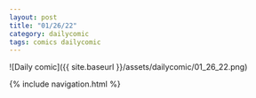 ```yaml
---
layout: post
title: "01/26/22"
category: dailycomic
tags: comics dailycomic
---
```

![Daily comic]({{ site.baseurl }}/assets/dailycomic/01_26_22.png)


{% include navigation.html %}
